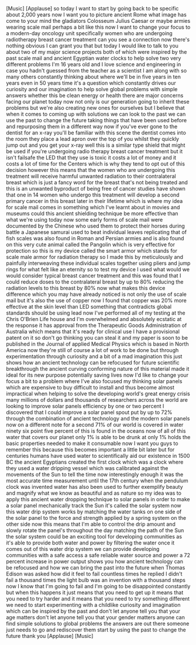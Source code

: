 
[Music]
[Applause]
so today I want to start by going back
to be specific about 2,000 years now I
want you to picture ancient Rome
what image has come to your mind the
gladiators Colosseum Julius Caesar or
maybe armies wearing scale mail perhaps
a bit like this now I want to change
your focus to a modern-day oncology unit
specifically women who are undergoing
radiotherapy breast cancer treatment can
you see a connection now there&#39;s nothing
obvious I can grant you that but today I
would like to talk to you about two of
my major science projects both of which
were inspired by the past scale mail and
ancient Egyptian water clocks to help
solve two very different problems I&#39;m 16
years old and I love science and
engineering in case you hadn&#39;t guessed
from the teacher as a scientist I am
along with so many others constantly
thinking about where we&#39;ll be in five
years in ten years even in 50 years time
it&#39;s a question which constantly drives
our curiosity and our imagination to
help solve global problems with simple
answers whether this be clean energy or
health there are major concerns facing
our planet today now not only is our
generation going to inherit these
problems but we&#39;re also creating new
ones for ourselves but I believe that
when it comes to coming up with
solutions we can look to the past we can
use the past to change the future taking
things that have been used before and
repurposing them in a different way now
if you&#39;ve ever gone to the dentist for
an x-ray you&#39;ll be familiar with this
scene the dentist comes into the room
they place a lead apron over the top of
you whilst they quickly jump out and you
get your x-ray well this is a similar
type shield that might be used if you&#39;re
undergoing
radio therapy breast cancer treatment
but it isn&#39;t failsafe the LED that they
use is toxic it costs a lot of money and
it costs a lot of time for the Centers
which is why they tend to opt out of
this decision however this means that
the women who are undergoing this
treatment will receive harmful unwanted
radiation to their contralateral breast
which is just a fancy word for the
breast that&#39;s not being treated and this
is an unwanted byproduct of being free
of cancer studies have shown that one in
14 women who undergo this treatment will
develop a second primary cancer in this
breast later in their lifetime which is
where my idea for scale mail comes in
something which I&#39;ve learnt about in
movies and museums could this ancient
shielding technique be more effective
than what we&#39;re using today
now some early forms of scale mail were
documented by the Chinese who used them
to protect their horses during battle a
Japanese samurai used to beat individual
leaves replicating that of fish scales
was also found in Roman and Persian
armies and is also found on this very
cute animal called the Pangolin which is
very effective for protection so this is
my device called the smart armor which
stands for scale male armor for
radiation therapy so I made this by
meticulously and painfully interweaving
these individual scales together using
pliers and jump rings for what felt like
an eternity so to test my device I used
what would we would consider typical
breast cancer treatment and this was
found that I could reduce doses to the
contralateral breast by up to 80%
reducing the radiation levels to this
breast by 80% now what makes this device
difference which you may have already
noticed is not only the use of scale
mail but it&#39;s also the use of copper now
I found that copper was 20% more
effective at the skin level than LED
something that contradicts global
standards
should be using lead now I&#39;ve performed
all of my testing at the Chris O&#39;Brien
Life house and I&#39;m overwhelmed and
absolutely ecstatic at the response it
has approval from the Therapeutic Goods
Administration of Australia which means
that it&#39;s ready for clinical use I have
a provisional patent on it so don&#39;t go
thinking you can steal it and my paper
is soon to be published in the Journal
of applied Medical Physics which is
based in North America now they&#39;re still
of course a lot of work to be done but
through experimentation through
curiosity and a bit of a mad imagination
this just shows how an ancient
technology can be refocused for future
scientific breakthrough
the ancient curving conforming nature of
this material made it ideal for its new
purpose potentially saving lives now I&#39;d
like to change your focus a bit to a
problem where I&#39;ve also focused my
thinking solar panels which are
expensive to buy difficult to install
and thus become almost impractical when
helping to solve the developing world&#39;s
great energy crisis many millions of
dollars and thousands of researchers
across the world are looking to improve
solar panels efficiency by one or two
percent I discovered that I could
improve a solar panel spout put by up to
72% through the combination of ancient
technology and the modern solar panels
now on a different note for a second 71%
of our world is covered in water
ninety six point five percent of this is
found in the oceans now of all of this
water that covers our planet only 1% is
able to be drunk at only 1% holds the
basic properties needed to make it
consumable now I want you guys to
remember this because this becomes
important a little bit later but for
centuries humans have used water to
scientifically aid our existence in 1500
BC the ancient Egyptians created the
first clock which was a
clock where they used a water dripping
vessel which was calibrated against the
movements of the Sun to tell the time
now interestingly enough it was the most
accurate time measurement until the 17th
century when the pendulum clock was
invented water has also been used to
further exemplify beauty and magnify
what we know as beautiful and as nature
so my idea was to apply this ancient
water dropping technique to solar panels
in order to make a solar panel
mechanically track the Sun it&#39;s called
the solar system now this water drip
system works by matching the water tanks
on one side of the solar panel to the
force and strength applied by a spring
system on the other side now this means
that I&#39;m able to control the drip amount
and slowly rotate the panel&#39;s throughout
the day matching the path of the Sun the
solar system could be an exciting tool
for developing communities as it&#39;s able
to provide both water and power by
filtering the water once it comes out of
this water drip system we can provide
developing communities with a safe
access a safe reliable water source and
power a 72 percent increase in power
output shows you how ancient technology
can be refocused and how we can bring
the past into the future when Thomas
Edison was asked how did it feel to fail
countless times he replied I didn&#39;t fail
a thousand times the light bulb was an
invention with a thousand steps now I
know that I&#39;m going to fail and I&#39;m
going to be disappointed constantly but
when this happens it just means that you
need to get up it means that you need to
try harder and it means that you need to
try something different we need to start
experimenting with a childlike curiosity
and imagination which can be inspired by
the past and don&#39;t let anyone tell you
that your age matters
don&#39;t let anyone tell you that your
gender matters anyone can find simple
solutions to global problems the answers
are out there someone just needs to go
and rediscover them start by using the
past to change the future thank you
[Applause]
[Music]

